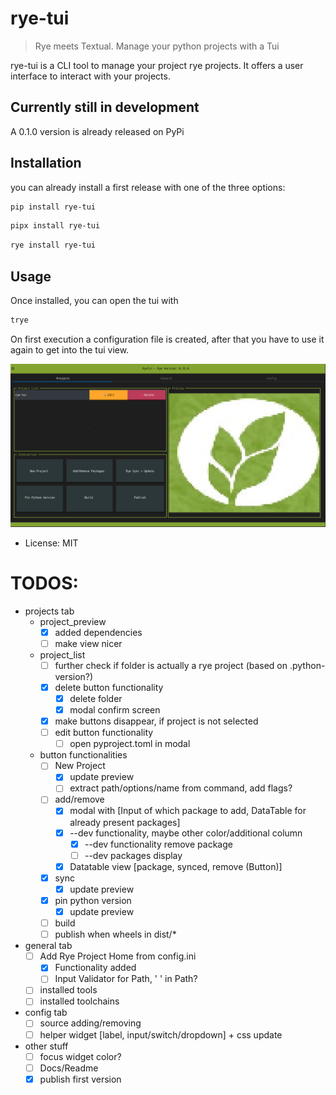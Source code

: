 # rye-tui

> Rye meets Textual. Manage your python projects with a Tui

rye-tui is a CLI tool to manage your project rye projects. It offers a user interface to interact with your projects.

## Currently still in development
A 0.1.0 version is already released on PyPi

## Installation

you can already install a first release with one of the three options:

```bash
pip install rye-tui
```

```bash
pipx install rye-tui
```

```bash
rye install rye-tui
```

## Usage

Once installed, you can open the tui with
```bash
trye
```

On first execution a configuration file is created, after that you have to use it again to get into the tui view.

![demo_image](https://raw.githubusercontent.com/Zaloog/rye-tui/main/images/image_rye_demo_preview.png)



* License: MIT

# TODOS:
- projects tab
    - project_preview
        - [X] added dependencies
        - [ ] make view nicer
    - project_list
        - [ ] further check if folder is actually a rye project (based on .python-version?)
        - [X] delete button functionality
            - [X] delete folder
            - [X] modal confirm screen
        - [X] make buttons disappear, if project is not selected
        - [ ] edit button functionality
            -[ ] open pyproject.toml in modal
    - button functionalities
        - [ ] New Project
            - [X] update preview
            - [ ] extract path/options/name from command, add flags?
        - [ ] add/remove
            - [X] modal with [Input of which package to add, DataTable for already present packages]
            - [X] --dev functionality, maybe other color/additional column
                - [x] --dev functionality remove package
                - [ ] --dev packages display
            - [X] Datatable view [package, synced, remove (Button)]
        - [X] sync
            - [X] update preview
        - [X] pin python version
            - [X] update preview
        - [ ] build
        - [ ] publish when wheels in dist/*
- general tab
    - [ ] Add Rye Project Home from config.ini
        - [x] Functionality added
        - [ ] Input Validator for Path, ' ' in Path?
    - [ ] installed tools
    - [ ] installed toolchains
- config tab
    - [ ] source adding/removing
    - [ ] helper widget [label, input/switch/dropdown] + css update
- other stuff
    - [ ] focus widget color?
    - [ ] Docs/Readme
    - [X] publish first version
